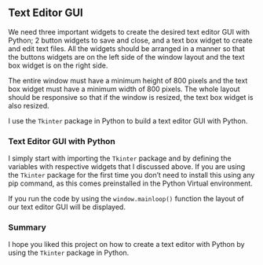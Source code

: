 ## Text Editor GUI

We need three important widgets to create the desired text editor GUI with Python; 2 button widgets to save and close, and a text box widget to create and edit text files. All the widgets should be arranged in a manner so that the buttons widgets are on the left side of the window layout and the text box widget is on the right side.

The entire window must have a minimum height of 800 pixels and the text box widget must have a minimum width of 800 pixels. The whole layout should be responsive so that if the window is resized, the text box widget is also resized.

I use the `Tkinter` package in Python to build a text editor GUI with Python.

### Text Editor GUI with Python

I simply start with importing the `Tkinter` package and by defining the variables with respective widgets that I discussed above. If you are using the `Tkinter` package for the first time you don’t need to install this using any pip command, as this comes preinstalled in the Python Virtual environment.

If you run the code by using the `window.mainloop()` function the layout of our text editor GUI will be displayed.

### Summary

I hope you liked this project on how to create a text editor with Python by using the `Tkinter` package in Python.